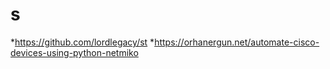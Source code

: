 # s
  *https://github.com/lordlegacy/st
  *https://orhanergun.net/automate-cisco-devices-using-python-netmiko
